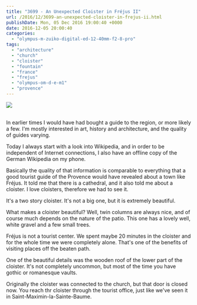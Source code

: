 ```yaml
---
title: "3699 - An Unexpected Cloister in Fréjus II"
url: /2016/12/3699-an-unexpected-cloister-in-frejus-ii.html
publishDate: Mon, 05 Dec 2016 19:00:40 +0000
date: 2016-12-05 20:00:40
categories: 
  - "olympus-m-zuiko-digital-ed-12-40mm-f2-8-pro"
tags: 
  - "architecture"
  - "church"
  - "cloister"
  - "fountain"
  - "france"
  - "frejus"
  - "olympus-om-d-e-m1"
  - "provence"
---
```

<div class="container">
<div class="center"><a target="_blank" href="https://d25zfm9zpd7gm5.cloudfront.net/1200x1200/2016/20160624_115943_lr.jpg"><img class="webfeedsFeaturedVisual" src="https://d25zfm9zpd7gm5.cloudfront.net/0600x0600/2016/20160624_115943_lr.jpg" /></a></div>
</div>
<br />

In earlier times I would have had bought a guide to the region, or more likely a few. I'm mostly interested in art, history and architecture, and the quality of guides varying.

<a target="_blank" href="https://d25zfm9zpd7gm5.cloudfront.net/1200x1200/2016/20160624_115834_lr.jpg"><img style="margin: 0pt 10px 0pt 0px; float: left;" src="https://d25zfm9zpd7gm5.cloudfront.net/0150x0150/2016/20160624_115834_lr.jpg" alt="" border="0" /></a> Today I always start with a look into Wikipedia, and in order to be independent of Internet connections, I also have an offline copy of the German Wikipedia on my phone.

Basically the quality of that information is comparable to everything that a good tourist guide of the Provence would have revealed about a town like Fréjus. It told me that there is a cathedral, and it also told me about a cloister. I love cloisters, therefore we had to see it.

<a target="_blank" href="https://d25zfm9zpd7gm5.cloudfront.net/1200x1200/2016/20160624_120142_lr.jpg"><img style="margin: 0pt 0px 0pt 10px; float: right;" src="https://d25zfm9zpd7gm5.cloudfront.net/0150x0150/2016/20160624_120142_lr.jpg" alt="" border="0" /></a> It's a two story cloister. It's not a big one, but it is extremely beautiful.

What makes a cloister beautiful? Well, twin columns are always nice, and of course much depends on the nature of the patio. This one has a lovely well, white gravel and a few small trees. 

<a target="_blank" href="https://d25zfm9zpd7gm5.cloudfront.net/1200x1200/2016/20160624_120617_lr.jpg"><img style="margin: 0pt 10px 0pt 0px; float: left;" src="https://d25zfm9zpd7gm5.cloudfront.net/0150x0150/2016/20160624_120617_lr.jpg" alt="" border="0" /></a> Fréjus is not a tourist center. We spent maybe 20 minutes in the cloister and for the whole time we were completely alone. That's one of the benefits of visiting places off the beaten path.

<a target="_blank" href="https://d25zfm9zpd7gm5.cloudfront.net/1200x1200/2016/20160624_120321_lr.jpg"><img style="margin: 0pt 0px 0pt 10px; float: right;" src="https://d25zfm9zpd7gm5.cloudfront.net/0150x0150/2016/20160624_120321_lr.jpg" alt="" border="0" /></a> One of the beautiful details was the wooden roof of the lower part of the cloister. It's not completely uncommon, but most of the time you have gothic or romanesque vaults. 

Originally the cloister was connected to the church, but that door is closed now. You reach thr cloister through the tourist office, just like we've seen it in Saint-Maximin-la-Sainte-Baume.
